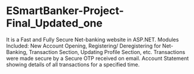 # ESmartBanker-Project-Final_Updated_one
It is a Fast and Fully Secure Net-banking website in ASP.NET. Modules Included: New Account Opening, Registering/ Deregistering for Net-Banking, Transaction Section, Updating  Profile Section, etc. Transactions were made secure by a Secure OTP received on email. Account Statement showing details of all transactions for a specified time.
